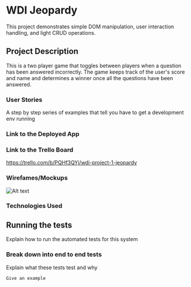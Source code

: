 # WDI Jeopardy

This project demonstrates simple DOM manipulation, user interaction handling, and light CRUD operations.

## Project Description

This is a two player game that toggles between players when a question has been answered incorrectly. The game keeps track of the user's score and name and determines a winner once all the questions have been answered.

### User Stories

A step by step series of examples that tell you have to get a development env running

### Link to the Deployed App

### Link to the Trello Board

https://trello.com/b/PQHf3QYj/wdi-project-1-jeopardy

### Wirefames/Mockups

![Alt text](/images/WDI-Jeopardy_ScreenShot.png?raw=true "WDI Jeopardy ScreenShot")

### Technologies Used



## Running the tests

Explain how to run the automated tests for this system

### Break down into end to end tests

Explain what these tests test and why

```
Give an example
```
